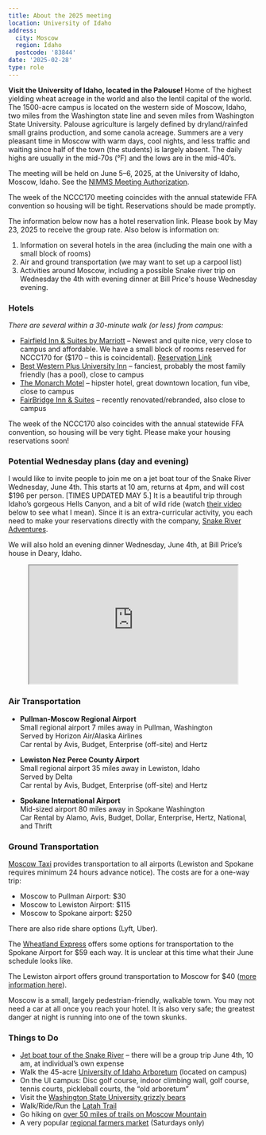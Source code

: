 ```yaml
---
title: About the 2025 meeting
location: University of Idaho
address:
  city: Moscow
  region: Idaho
  postcode: '83844'
date: '2025-02-28'
type: role
---
```


**Visit the University of Idaho, located in the Palouse!** Home of the highest yielding wheat acreage in the world and also the lentil capital of the world. The 1500-acre campus is located on the western side of Moscow, Idaho, two miles from the Washington state line and seven miles from Washington State University. Palouse agriculture is largely defined by dryland/rainfed small grains production, and some canola acreage. Summers are a very pleasant time in Moscow with warm days, cool nights, and less traffic and waiting since half of the town (the students) is largely absent. The daily highs are usually in the mid-70s (°F) and the lows are in the mid-40’s. 

The meeting will be held on June 5–6, 2025, at the University of Idaho, Moscow, Idaho.
See the [NIMMS Meeting Authorization](https://nimss.org/meetings/52849).

The week of the NCCC170 meeting coincides with the annual statewide FFA convention so housing will be tight. Reservations should be made promptly. 

The information below now has a hotel reservation link. Please book by May 23, 2025 to receive the group rate. Also below is information on:
 1. Information on several hotels in the area (including the main one with a small block of rooms)
 2. Air and ground transportation (we may want to set up a carpool list)
 3. Activities around Moscow, including a possible Snake river trip on Wednesday the 4th with evening dinner at Bill Price's house Wednesday evening.



### Hotels 

*There are several within a 30-minute walk (or less) from campus:* 

* [Fairfield Inn & Suites by Marriott](https://www.marriott.com/en-us/hotels/puwfi-fairfield-inn-and-suites-moscow/overview/) – Newest and quite nice, very close to campus and affordable. We have a small block of rooms reserved for NCCC170 for ($170 – this is coincidental). [Reservation Link](https://www.marriott.com/event-reservations/reservation-link.mi?guestreslink2=true&id=1740697332321&key=GRP)
* [Best Western Plus University Inn](https://www.bestwestern.com/en_US/book/hotels-in-moscow/best-western-plus-university-inn/propertyCode.13035.html) – fanciest, probably the most family friendly (has a pool), close to campus
* [The Monarch Motel](http://moscowmonarch.com/) – hipster hotel, great downtown location, fun vibe, close to campus
* [FairBridge Inn & Suites](https://fairbridgeinns.com/hotel/moscow-pullman-idaho) – recently renovated/rebranded, also close to campus

The week of the NCCC170 also coincides with the annual statewide FFA convention, so housing will be very tight. Please make your housing reservations soon! 

### Potential Wednesday plans  (day and evening)

I would like to invite people to join me on a jet boat tour of the Snake River Wednesday, June 4th. This starts at 10 am, returns at 4pm, and will cost $196 per person. [TIMES UPDATED MAY 5.] It is a beautiful trip through Idaho’s gorgeous Hells Canyon, and a bit of wild ride (watch [their video](https://snakeriveradventures.com/wp-content/uploads/2021/02/Snake-River-Adventures-Clips.mp4) below to see what I mean). Since it is an extra-curricular activity, you each need to make your reservations directly with the company, [Snake River Adventures](https://snakeriveradventures.com/).

We will also hold an evening dinner Wednesday, June 4th, at Bill Price’s house in Deary, Idaho. 

<div class="container" align="center">
<iframe class="responsive-iframe" width=420 height=238
  src="https://snakeriveradventures.com/wp-content/uploads/2021/02/Snake-River-Adventures-Clips.mp4">
</iframe>
</div>


### Air Transportation

* **Pullman-Moscow Regional Airport**\
Small regional airport 7 miles away in Pullman, Washington\
Served by Horizon Air/Alaska Airlines\
Car rental by Avis, Budget, Enterprise (off-site) and Hertz

* **Lewiston Nez Perce County Airport**\
Small regional airport 35 miles away in Lewiston, Idaho\
Served by Delta\
Car rental by Avis, Budget, Enterprise (off-site) and Hertz

* **Spokane International Airport**\
Mid-sized airport 80 miles away in Spokane Washington\
Car Rental by Alamo, Avis, Budget, Dollar, Enterprise, Hertz, National, and Thrift

### Ground Transportation

[Moscow Taxi](https://www.taximoscowid.com/airport-transportation/) provides transportation to all airports (Lewiston and Spokane requires minimum 24 hours advance notice). The costs are for a one-way trip:

- Moscow to Pullman Airport: $30
- Moscow to Lewiston Airport: $115
- Moscow to Spokane airport: $250

There are also ride share options (Lyft, Uber).  

The [Wheatland Express](https://starlinecollection.com/spokane-airport-express/) offers some options for transportation to the Spokane Airport for $59 each way. It is unclear at this time what their June schedule looks like. 

The Lewiston airport offers ground transportation to Moscow for $40 ([more information here](https://www.golws.com/travelers/ground-transportation/)). 

Moscow is a small, largely pedestrian-friendly, walkable town. You may not need a car at all once you reach your hotel. It is also very safe; the greatest danger at night is running into one of the town skunks. 

### Things to Do

* [Jet boat tour of the Snake River](https://snakeriveradventures.com/our-fleet/) – there will be a group trip June 4th, 10 am, at individual’s own expense
* Walk the 45-acre [University of Idaho Arboretum](https://www.uidaho.edu/dfa/facilities/arboretum/tour-maps) (located on campus)
* On the UI campus: Disc golf course, indoor climbing wall, golf course, tennis courts, pickleball courts, the “old arboretum”
* Visit the [Washington State University grizzly bears](https://bearcenter.wsu.edu/)
* Walk/Ride/Run the [Latah Trail](https://www.latahtrail.org/)
* Go hiking on [over 50 miles of trails on Moscow Mountain](https://www.alltrails.com/us/idaho/moscow)
* A very popular [regional farmers market](https://www.ci.moscow.id.us/197/Community-Events-Moscow-Farmers-Market) (Saturdays only)






